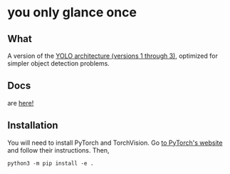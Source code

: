 # you only glance once

## What

A version of the [YOLO architecture (versions 1 through 3)](https://pjreddie.com/darknet/yolo/), optimized for simpler object detection problems.

## Docs

are [here!](docs/)

## Installation

You will need to install PyTorch and TorchVision. Go [to PyTorch's website](https://pytorch.org/get-started/locally/) and follow their instructions. Then,

```console
python3 -m pip install -e .
```
